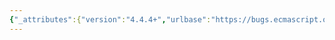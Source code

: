 ```yaml
---
{"_attributes":{"version":"4.4.4+","urlbase":"https://bugs.ecmascript.org/","maintainer":"dherman@mozilla.com"},"bug":{"bug_id":530,"creation_ts":"2012-07-14 13:11:00 -0700","short_desc":"11.9.1: refactor Equality Comparison Algorithms","delta_ts":"2012-09-28 12:24:27 -0700","product":"Draft for 6th Edition","component":"editorial issue","version":"Rev 9: July 8, 2012 Draft","rep_platform":"All","op_sys":"All","bug_status":"RESOLVED","resolution":"FIXED","priority":"Normal","bug_severity":"enhancement","everconfirmed":true,"reporter":{"uid":"jmdyck","name":"Michael Dyck"},"assigned_to":{"uid":"allen","name":"Allen Wirfs-Brock"},"long_desc":[{"commentid":1313,"comment_count":0,"who":{"uid":"jmdyck","name":"Michael Dyck"},"bug_when":"2012-07-14 13:11:36 -0700","thetext":"In 11.9.1 \"Runtime Semantics\",\nthere's some repetition between the Abstract and Strict\nEquality Comparison Algorithms.\n\nI believe you could reduce this by changing Abstract's step 3 to\n    3. If Type(x) is the same as Type(y), then\n       return the result of comparing x and y according\n       to the Strict Equality Comparison Algorithm."},{"commentid":1498,"comment_count":1,"who":{"uid":"allen","name":"Allen Wirfs-Brock"},"bug_when":"2012-08-14 16:07:25 -0700","thetext":"corrected in editor's draft"},{"commentid":1732,"comment_count":2,"who":{"uid":"allen","name":"Allen Wirfs-Brock"},"bug_when":"2012-09-28 12:24:27 -0700","thetext":"fixed in rev10, Sept. 27 2012 draft"}]}}
---
```


